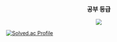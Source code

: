 <h3 align="center">공부 등급</h3>
<p align="center">
  <a href="https://github.com/KimNora07">
    <img align="center" src="https://github-readme-stats.vercel.app/api?username=KimNora07&hide=$&hide_title=false&show_icons=true&include_all_commits=true&theme=onedark" />
  </a>
</p>

[![Solved.ac Profile](http://mazassumnida.wtf/api/v2/generate_badge?boj=kimnora0623)](https://solved.ac/kimnora0623/)
